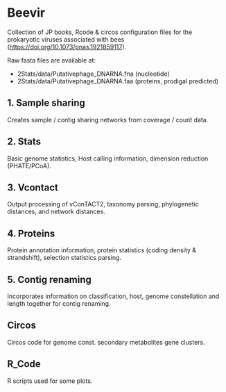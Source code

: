 # Beevir
Collection of JP books, Rcode & circos configuration files for the prokaryotic viruses associated with bees (https://doi.org/10.1073/pnas.1921859117).

Raw fasta files are available at:

 * 2Stats/data/Putativephage_DNARNA.fna (nucleotide)
 * 2Stats/data/Putativephage_DNARNA.faa (proteins, prodigal predicted)

## 1. Sample sharing

Creates sample / contig sharing networks from coverage / count data.

## 2. Stats

Basic genome statistics, Host calling information, dimension reduction (PHATE/PCoA).

## 3. Vcontact

Output processing of vConTACT2, taxonomy parsing, phylogenetic distances, and network distances.

## 4. Proteins

Protein annotation information, protein statistics (coding density & strandshift), selection statistics parsing.

## 5. Contig renaming

Incorporates information on classification, host, genome constellation and length together for contig renaming.

## Circos

Circos code for genome const. secondary metabolites gene clusters.

## R_Code

R scripts used for some plots.
